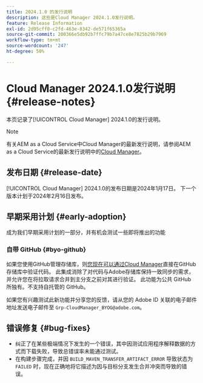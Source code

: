 ```yaml
---
title: 2024.1.0 的发行说明
description: 这些是Cloud Manager 2024.1.0发行说明。
feature: Release Information
exl-id: 2d95cff0-c2fd-463e-8342-de571f65365a
source-git-commit: 200366e5db92b7ffc79b7a47ce8e7825b29b7969
workflow-type: tm+mt
source-wordcount: '247'
ht-degree: 50%

---
```


# Cloud Manager 2024.1.0发行说明 {#release-notes}

本页记录了[!UICONTROL Cloud Manager] 2024.1.0的发行说明。

>[!NOTE]
>
>有关AEM as a Cloud Service中Cloud Manager的最新发行说明，请参阅AEM as a Cloud Service的最新发行说明中的[Cloud Manager](https://experienceleague.adobe.com/docs/experience-manager-cloud-service/content/implementing/using-cloud-manager/release-notes-cloud-manager/release-notes-cm-current.html)。

## 发布日期 {#release-date}

[!UICONTROL Cloud Manager] 2024.1.0的发布日期是2024年1月17日。 下一个版本计划于2024年2月16日发布。

## 早期采用计划 {#early-adoption}

成为我们早期采用计划的一部分，并有机会测试一些即将推出的功能

### 自带 GitHub {#byo-github}

如果您使用GitHub管理存储库，则[您现在可以通过Cloud Manager](/help/managing-code/private-repositories.md)直接在GitHub存储库中验证代码。 此集成消除了对代码与Adobe存储库保持一致同步的需求，并允许您在将拉取请求合并到主分支之前对其进行验证。 此功能为公共 GitHub 所独有。不支持自托管的 GitHub。

如果您有兴趣测试此新功能并分享您的反馈，请从您的 Adobe ID 关联的电子邮件地址发送电子邮件至 `Grp-CloudManager_BYOG@adobe.com`。

## 错误修复 {#bug-fixes}

* 纠正了在某些极端情况下发生的一个错误，其中因测试应用程序解释数据的方式而下载失败，导致总错误率未能通过测试。
* 在构建步骤完成，并因 `BUILD_MAVEN_TRANSFER_ARTIFACT_ERROR` 导致状态为 `FAILED` 时，现在正确地将它描述为因与目标分支发生合并冲突而导致的错误。
